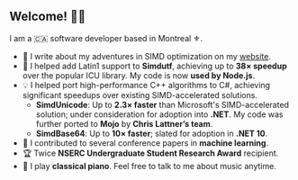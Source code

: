 ## Welcome! 🧑‍💻

I am a 🇨🇦 software developer based in Montreal ⚜️.

- 📰 I write about my adventures in SIMD optimization on my [website](https://nick-nuon.github.io/).
- 🚀 I helped add Latin1 support to **Simdutf**, achieving up to **38× speedup** over the popular ICU library. My code is now **used by Node.js**.
- 💡 I helped port high-performance C++ algorithms to C#, achieving significant speedups over existing SIMD-accelerated solutions.
  - **SimdUnicode**: Up to **2.3× faster** than Microsoft's SIMD-accelerated solution; under consideration for adoption into **.NET**. My code was further ported to **Mojo** by **Chris Lattner’s team**.
  - **SimdBase64**: Up to **10× faster**; slated for adoption in **.NET 10**.
- 🧠 I contributed to several conference papers in **machine learning**.
- 🏆 Twice **NSERC Undergraduate Student Research Award** recipient.
- 🎹 I play **classical piano**. Feel free to talk to me about music anytime.
